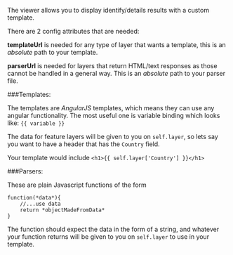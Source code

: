 The viewer allows you to display identify/details results with a custom template.

There are 2 config attributes that are needed:

**templateUrl** is needed for any type of layer that wants a template, this is an *absolute* path to your template.

**parserUrl** is needed for layers that return HTML/text responses as those cannot be handled in a general way. This is an *absolute* path to your parser file.


###Templates:

The templates are *AngularJS* templates, which means they can use any angular functionality.
The most useful one is variable binding which looks like: `{{ variable }}`

The data for feature layers will be given to you on `self.layer`, so lets say you want to have a header that has the `Country` field.

Your template would include `<h1>{{ self.layer['Country'] }}</h1>`

###Parsers:

These are plain Javascript functions of the form
```
function(*data*){
    //...use data
    return *objectMadeFromData*
}
```

The function should expect the data in the form of a string, and whatever your function returns will be given to you on `self.layer` to use in your template.